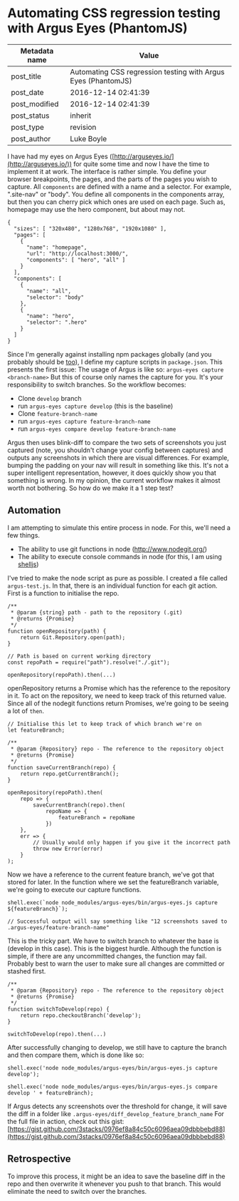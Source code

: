 # Automating CSS regression testing with Argus Eyes (PhantomJS)

| Metadata name | Value                                                         |
| ------------- | ------------------------------------------------------------- |
| post_title    | Automating CSS regression testing with Argus Eyes (PhantomJS) |
| post_date     | 2016-12-14 02:41:39                                           |
| post_modified | 2016-12-14 02:41:39                                           |
| post_status   | inherit                                                       |
| post_type     | revision                                                      |
| post_author   | Luke Boyle                                                    |

I have had my eyes on Argus Eyes ([http://arguseyes.io/](http://arguseyes.io/)) for quite some time and now I have the time to implement it at work. The interface is rather simple. You define your browser breakpoints, the pages, and the parts of the pages you wish to capture. All `components` are defined with a name and a selector. For example, ".site-nav" or "body". You define all components in the components array, but then you can cherry pick which ones are used on each page. Such as, homepage may use the hero component, but about may not.

    {
      "sizes": [ "320x480", "1280x768", "1920x1080" ],
      "pages": [
        {
          "name": "homepage",
          "url": "http://localhost:3000/",
          "components": [ "hero", "all" ]
        }
      ],
      "components": [
        {
          "name": "all",
          "selector": "body"
        },
        {
          "name": "hero",
          "selector": ".hero"
        }
      ]
    }

Since I'm generally against installing npm packages globally (and you probably should be [too](https://www.sitepoint.com/solve-global-npm-module-dependency-problem/)), I define my capture scripts in `package.json`. This presents the first issue: The usage of Argus is like so: `argus-eyes capture <branch-name>` But this of course only names the capture for you. It's your responsibility to switch branches. So the workflow becomes:

-   Clone `develop` branch
-   run `argus-eyes capture develop` (this is the baseline)
-   Clone `feature-branch-name`
-   run `argus-eyes capture feature-branch-name`
-   run `argus-eyes compare develop feature-branch-name`

Argus then uses blink-diff to compare the two sets of screenshots you just captured (note, you shouldn't change your config between captures) and outputs any screenshots in which there are visual differences. For example, bumping the padding on your nav will result in something like this. It's not a super intelligent representation, however, it does quickly show you that something is wrong. In my opinion, the current workflow makes it almost worth not bothering. So how do we make it a 1 step test?

## Automation

I am attempting to simulate this entire process in node. For this, we'll need a few things.

-   The ability to use git functions in node (http://www.nodegit.org/)
-   The ability to execute console commands in node (for this, I am using [shelljs](https://www.npmjs.com/package/shelljs))

I've tried to make the node script as pure as possible. I created a file called `argus-test.js`. In that, there is an individual function for each git action. First is a function to initialise the repo.

    /**
     * @param {string} path - path to the repository (.git)
     * @returns {Promise}
     */
    function openRepository(path) {
        return Git.Repository.open(path);
    }

    // Path is based on current working directory
    const repoPath = require("path").resolve("./.git");

    openRepository(repoPath).then(...)

openRepository returns a Promise which has the reference to the repository in it. To act on the repository, we need to keep track of this returned value. Since all of the nodegit functions return Promises, we're going to be seeing a lot of `then`.

    // Initialise this let to keep track of which branch we're on
    let featureBranch;

    /**
     * @param {Repository} repo - The reference to the repository object
     * @returns {Promise}
     */
    function saveCurrentBranch(repo) {
        return repo.getCurrentBranch();
    }

    openRepository(repoPath).then(
        repo => {
            saveCurrentBranch(repo).then(
                repoName => {
                    featureBranch = repoName
                })
        },
        err => {
            // Usually would only happen if you give it the incorrect path
            throw new Error(error)
        }
    );

Now we have a reference to the current feature branch, we've got that stored for later. In the function where we set the featureBranch variable, we're going to execute our capture functions.

    shell.exec(`node node_modules/argus-eyes/bin/argus-eyes.js capture ${featureBranch}`);

    // Successful output will say something like "12 screenshots saved to .argus-eyes/feature-branch-name"

This is the tricky part. We have to switch branch to whatever the base is (develop in this case). This is the biggest hurdle. Although the function is simple, if there are any uncommitted changes, the function may fail. Probably best to warn the user to make sure all changes are committed or stashed first.

    /**
     * @param {Repository} repo - The reference to the repository object
     * @returns {Promise}
     */
    function switchToDevelop(repo) {
        return repo.checkoutBranch('develop');
    }

    switchToDevelop(repo).then(...)

After successfully changing to develop, we still have to capture the branch and then compare them, which is done like so:

    shell.exec('node node_modules/argus-eyes/bin/argus-eyes.js capture develop');

    shell.exec('node node_modules/argus-eyes/bin/argus-eyes.js compare develop ' + featureBranch);

If Argus detects any screenshots over the threshold for change, it will save the diff in a folder like `.argus-eyes/diff_develop_feature_branch_name` For the full file in action, check out this gist: [https://gist.github.com/3stacks/0976ef8a84c50c6096aea09dbbbebd88](https://gist.github.com/3stacks/0976ef8a84c50c6096aea09dbbbebd88)

## Retrospective

To improve this process, it might be an idea to save the baseline diff in the repo and then overwrite it whenever you push to that branch. This would eliminate the need to switch over the branches.
